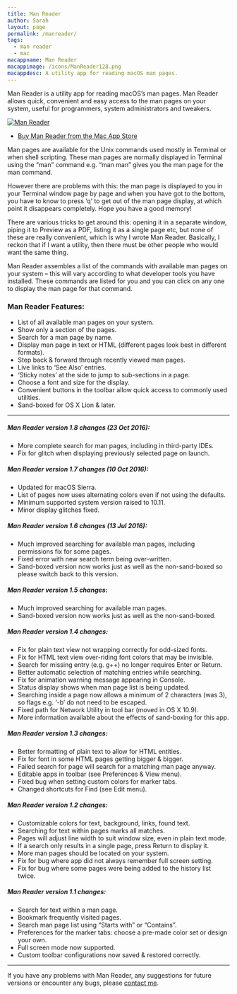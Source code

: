 ```yaml
---
title: Man Reader
author: Sarah
layout: page
permalink: /manreader/
tags:
  - man reader
  - mac
macappname: Man Reader
macappimage: /icons/ManReader128.png
macappdesc: A utility app for reading macOS man pages.
---
```


Man Reader is a utility app for reading macOS&#8217;s man pages. Man Reader allows quick, convenient and easy access to the man pages on your system, useful for programmers, system administrators and tweakers.

[![][1]][2]

  * [Buy Man Reader from the Mac App Store][3]

Man pages are available for the Unix commands used mostly in Terminal or when shell scripting. These man pages are normally displayed in Terminal using the &#8220;man&#8221; command e.g. &#8220;man man&#8221; gives you the man page for the man command.

However there are problems with this: the man page is displayed to you in your Terminal window page by page and when you have got to the bottom, you have to know to press &#8216;q&#8217; to get out of the man page display, at which point it disappears completely. Hope you have a good memory!

There are various tricks to get around this: opening it in a separate window, piping it to Preview as a PDF, listing it as a single page etc, but none of these are really convenient, which is why I wrote Man Reader. Basically, I reckon that if I want a utility, then there must be other people who would want the same thing.

Man Reader assembles a list of the commands with available man pages on your system &#8211; this will vary according to what developer tools you have installed. These commands are listed for you and you can click on any one to display the man page for that command.

### Man Reader Features:

  * List of all available man pages on your system.
  * Show only a section of the pages.
  * Search for a man page by name.
  * Display man page in text or HTML (different pages look best in different formats).
  * Step back & forward through recently viewed man pages.
  * Live links to &#8216;See Also&#8217; entries.
  * &#8216;Sticky notes&#8217; at the side to jump to sub-sections in a page.
  * Choose a font and size for the display.
  * Convenient buttons in the toolbar allow quick access to commonly used utilities.
  * Sand-boxed for OS X Lion & later.

---

##### Man Reader version 1.8 changes (23 Oct 2016):
  * More complete search for man pages, including in third-party IDEs.
  * Fix for glitch when displaying previously selected page on launch.

##### Man Reader version 1.7 changes (10 Oct 2016):
  * Updated for macOS Sierra.
  * List of pages now uses alternating colors even if not using the defaults.
  * Minimum supported system version raised to 10.11.
  * Minor display glitches fixed.

##### Man Reader version 1.6 changes (13 Jul 2016):
  * Much improved searching for available man pages, including permissions fix for some pages.
  * Fixed error with new search term being over-written.
  * Sand-boxed version now works just as well as the non-sand-boxed so please switch back to this version.

##### Man Reader version 1.5 changes:
  * Much improved searching for available man pages.
  * Sand-boxed version now works just as well as the non-sand-boxed.
  
##### Man Reader version 1.4 changes:

  * Fix for plain text view not wrapping correctly for odd-sized fonts.
  * Fix for HTML text view over-riding font colors that may be invisible.
  * Search for missing entry (e.g. g++) no longer requires Enter or Return.
  * Better automatic selection of matching entries while searching.
  * Fix for animation warning message appearing in Console.
  * Status display shows when man page list is being updated.
  * Searching inside a page now allows a minimum of 2 characters (was 3), so flags e.g. &#8216;-b&#8217; do not need to be escaped.
  * Fixed path for Network Utility in tool bar (moved in OS X 10.9).
  * More information available about the effects of sand-boxing for this app.

##### Man Reader version 1.3 changes:

  * Better formatting of plain text to allow for HTML entities.
  * Fix for font in some HTML pages getting bigger & bigger.
  * Failed search for page will search for a matching man page anyway.
  * Editable apps in toolbar (see Preferences & View menu).
  * Fixed bug when setting custom colors for marker tabs.
  * Changed shortcuts for Find (see Edit menu).

##### Man Reader version 1.2 changes:

  * Customizable colors for text, background, links, found text.
  * Searching for text within pages marks all matches.
  * Pages will adjust line width to suit window size, even in plain text mode.
  * If a search only results in a single page, press Return to display it.
  * More man pages should be located on your system.
  * Fix for bug where app did not always remember full screen setting.
  * Fix for bug where some pages were being added to the history list twice.

##### Man Reader version 1.1 changes:

  * Search for text within a man page.
  * Bookmark frequently visited pages.
  * Search man page list using &#8220;Starts with&#8221; or &#8220;Contains&#8221;.
  * Preferences for the marker tabs: choose a pre-made color set or design your own.
  * Full screen mode now supported.
  * Custom toolbar configurations now saved & restored correctly.

---

If you have any problems with Man Reader, any suggestions for future versions or encounter any bugs, please [contact me][8].

 [1]: /images/MR_Start_small.png "Man Reader"
 [2]: /images/MR_Start.png
 [3]: http://itunes.apple.com/app/man-reader/id522583774?mt=12
 [4]: /manreader-paddle/ManReader.zip
 [5]: https://pay.paddle.com/checkout/490552
 [6]: /manreader-sandbox/
 [7]: /man-reader-no-sb/
 [8]: mailto:sarah@troz.net?subject=Man%20Reader